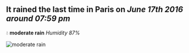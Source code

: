 ## It rained the last time in Paris on *June 17th 2016 around 07:59 pm*
💧  **moderate rain** *Humidity 87%*

![moderate rain](http://openweathermap.org/img/w/10d.png)

